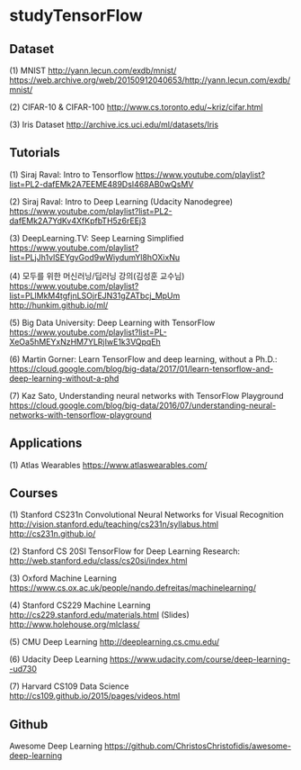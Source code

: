 # studyTensorFlow

## Dataset
(1) MNIST
http://yann.lecun.com/exdb/mnist/
https://web.archive.org/web/20150912040653/http://yann.lecun.com/exdb/mnist/
           
(2) CIFAR-10 & CIFAR-100
http://www.cs.toronto.edu/~kriz/cifar.html

(3) Iris Dataset
http://archive.ics.uci.edu/ml/datasets/Iris


## Tutorials
(1) Siraj Raval: Intro to Tensorflow
https://www.youtube.com/playlist?list=PL2-dafEMk2A7EEME489DsI468AB0wQsMV

(2) Siraj Raval: Intro to Deep Learning (Udacity Nanodegree)
https://www.youtube.com/playlist?list=PL2-dafEMk2A7YdKv4XfKpfbTH5z6rEEj3

(3) DeepLearning.TV: Seep Learning Simplified
https://www.youtube.com/playlist?list=PLjJh1vlSEYgvGod9wWiydumYl8hOXixNu

(4) 모두를 위한 머신러닝/딥러닝 강의(김성훈 교수님)
https://www.youtube.com/playlist?list=PLlMkM4tgfjnLSOjrEJN31gZATbcj_MpUm <br>
http://hunkim.github.io/ml/

(5) Big Data University: Deep Learning with TensorFlow
https://www.youtube.com/playlist?list=PL-XeOa5hMEYxNzHM7YLRjIwE1k3VQpqEh

(6) Martin Gorner: Learn TensorFlow and deep learning, without a Ph.D.:
https://cloud.google.com/blog/big-data/2017/01/learn-tensorflow-and-deep-learning-without-a-phd

(7) Kaz Sato, Understanding neural networks with TensorFlow Playground
https://cloud.google.com/blog/big-data/2016/07/understanding-neural-networks-with-tensorflow-playground


## Applications
(1) Atlas Wearables
https://www.atlaswearables.com/


## Courses
(1) Stanford CS231n Convolutional Neural Networks for Visual Recognition
http://vision.stanford.edu/teaching/cs231n/syllabus.html
http://cs231n.github.io/

(2) Stanford CS 20SI TensorFlow for Deep Learning Research:
http://web.stanford.edu/class/cs20si/index.html

(3) Oxford Machine Learning
https://www.cs.ox.ac.uk/people/nando.defreitas/machinelearning/

(4) Stanford CS229 Machine Learning
http://cs229.stanford.edu/materials.html
(Slides) http://www.holehouse.org/mlclass/

(5) CMU Deep Learning
http://deeplearning.cs.cmu.edu/

(6) Udacity Deep Learning
https://www.udacity.com/course/deep-learning--ud730

(7) Harvard CS109 Data Science
http://cs109.github.io/2015/pages/videos.html


## Github
Awesome Deep Learning
https://github.com/ChristosChristofidis/awesome-deep-learning
